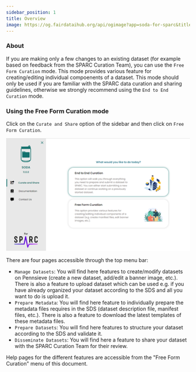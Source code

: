 ```yaml
---
sidebar_position: 1
title: Overview
image: https://og.fairdataihub.org/api/ogimage?app=soda-for-sparc&title=What%20is%20SODA%20for%20SPARC%3F&description=SODA%20(Software%20to%20Organize%20Data%20Automatically)%20for%20SPARC%20is%20a%20cross-platform%20desktop%20software%20that%20allows%20SPARC-funded%20researchers%20to%20easily%20comply%20with%20the%20FAIR%20SPARC%20Data%20curation%20and%20sharing%20guidelines.
---
```


### About

If you are making only a few changes to an existing dataset (for example based on feedback from the SPARC Curation Team), you can use the `Free Form Curation` mode. This mode provides various feature for creating/editing individual compoenents of a dataset. This mode should only be used if you are familiar with the SPARC data curation and sharing guidelines, otherwise we strongly recommend using the `End to End Curation` mode.

### Using the Free Form Curation mode

Click on the `Curate and Share` option of the sidebar and then click on `Free Form Curation`.

![](https://github.com/fairdataihub/SODA-for-SPARC/blob/main/docs/documentation/Guided/endtoend.png?raw=true)

There are four pages accessible through the top menu bar:

- `Manage Datasets`: You will find here features to create/modify datasets on Pennsieve (create a new dataset, add/edit a banner image, etc.). There is also a feature to upload dataset which can be used e.g. if you have already organized your dataset according to the SDS and all you want to do is upload it.
- `Prepare Metadata`: You will find here feature to individually prepare the metadata files requires in the SDS (dataset description file, manifest files, etc.). There is also a feature to download the latest templates of these metadata files.
- `Prepare Datasets`: You will find here features to structure your dataset according to the SDS and validate it.
- `Disseminate Datasets`: You will find here a feature to share your dataset with the SPARC Curation Team for their review.

Help pages for the different features are accessible from the "Free Form Curation" menu of this document.

<PageFeedback />
